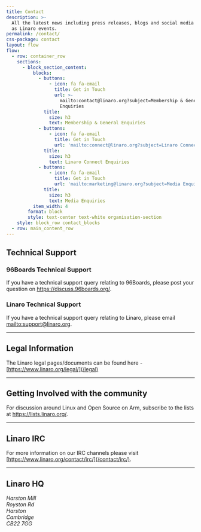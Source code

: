 ```yaml
---
title: Contact
description: >-
  All the latest news including press releases, blogs and social media as well
  as Linaro events.
permalink: /contact/
css-package: contact
layout: flow
flow:
  - row: container_row
    sections:
      - block_section_content:
          blocks:
            - buttons:
                - icon: fa fa-email
                  title: Get in Touch
                  url: >-
                    mailto:contact@linaro.org?subject=Membership & General
                    Enquiries
              title:
                size: h3
                text: Membership & General Enquiries
            - buttons:
                - icon: fa fa-email
                  title: Get in Touch
                  url: 'mailto:connect@linaro.org?subject=Linaro Connect Enquiries'
              title:
                size: h3
                text: Linaro Connect Enquiries
            - buttons:
                - icon: fa fa-email
                  title: Get in Touch
                  url: 'mailto:marketing@linaro.org?subject=Media Enquiries'
              title:
                size: h3
                text: Media Enquiries
          item_width: 4
        format: block
        style: text-center text-white organisation-section
    style: block_row contact_blocks
  - row: main_content_row
---
```

## Technical Support

### 96Boards Technical Support

If you have a technical support query relating to 96Boards, please post your question on
<https://discuss.96boards.org/>.

### Linaro Technical Support

If you have a technical support query relating to Linaro, please email <mailto:support@linaro.org>.

- - -

## Legal Information

The Linaro legal pages/documents can be found here - [https://www.linaro.org/legal/](/legal)

- - -

## Getting Involved with the community

For discussion around Linux and Open Source on Arm, subscribe to the lists at <https://lists.linaro.org/>.

- - -

## Linaro IRC

For more information on our IRC channels please visit [https://www.linaro.org/contact/irc/](/contact/irc/).

- - -

## Linaro HQ

<address>
Harston Mill<br/>
Royston Rd<br/>
Harston<br/>
Cambridge<br/>
CB22 7GG<br/>
</address>
